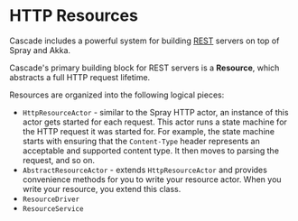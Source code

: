 # HTTP Resources
Cascade includes a powerful system for building
[REST](http://en.wikipedia.org/wiki/Representational_state_transfer) servers
on top of Spray and Akka.

Cascade's primary building block for REST servers is a **Resource**, which
abstracts a full HTTP request lifetime.

Resources are organized into the following logical pieces:

* `HttpResourceActor` - similar to the Spray HTTP actor, an instance of this actor gets started for each request. This
actor runs a state machine for the HTTP request it was started for. For example, the state machine starts with ensuring
that the `Content-Type` header represents an acceptable and supported content type. It then moves to parsing the request,
and so on.
* `AbstractResourceActor` - extends `HttpResourceActor` and provides convenience methods for you to write
your resource actor. When you write your resource, you extend this class.
* `ResourceDriver`
* `ResourceService`